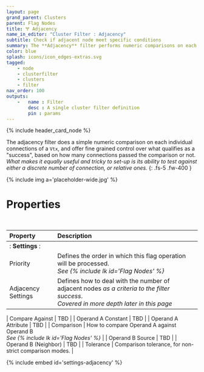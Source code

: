 ```yaml
---
layout: page
grand_parent: Clusters
parent: Flag Nodes
title: 🝖 Adjacency
name_in_editor: "Cluster Filter : Adjacency"
subtitle: Check if adjacent node meet specific conditions
summary: The **Adjacency** filter performs numeric comparisons on each connection of a Vtx, allowing precise control over success criteria based on the number of passed comparisons, offering the flexibility to test either discrete or relative connections.
color: blue
splash: icons/icon_edges-extras.svg
tagged: 
    - node
    - clusterfilter
    - clusters
    - filter
nav_order: 100
outputs:
    -   name : Filter
        desc : A single cluster filter definition
        pin : params
---
```


{% include header_card_node %}

The adjacency filter does a simple numeric comparison on each individual connections of a `Vtx`, and offer fine grained control over what qualifies as a "success", based on how many connections passed the comparison or not. *What makes it equally useful and tricky to set-up is its ability to test against either a discrete number of connection, or relative ones.*
{: .fs-5 .fw-400 } 

{% include img a='placeholder-wide.jpg' %}

# Properties
<br>

| Property       | Description          |
|:-------------|:------------------|
|: **Settings** :|
| Priority           | Defines the order in which this flag operation will be processed.<br>*See {% include lk id='Flag Nodes' %}* |
| Adjacency Settings          | Defines how to deal with the number of adjacent nodes *as a criteria to the filter success*.<br>*Covered in more depth later in this page* |

| Compare Against           | TBD |
| Operand A Constant           | TBD |
| Operand A Attribute           | TBD |
| Comparison           | How to compare Operand A against Operand B<br>*See {% include lk id='Flag Nodes' %}* |
| Operand B Source           | TBD |
| Operand B (Neighbor)           | TBD |
| Tolerance           | Comparison tolerance, for non-strict comparison modes. |


{% include embed id='settings-adjacency' %}
